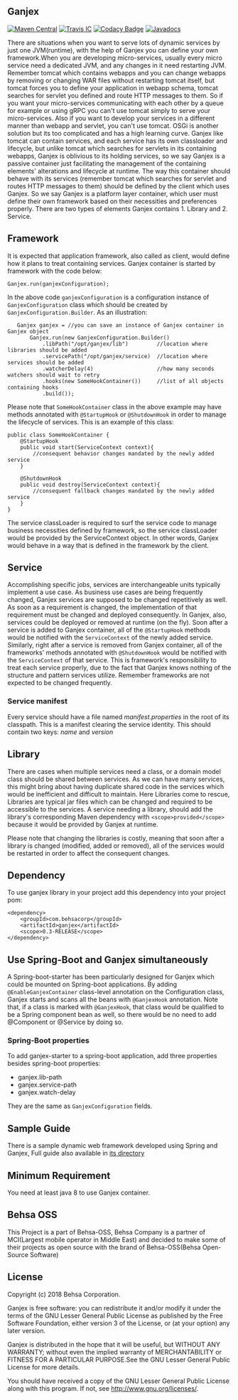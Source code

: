 ## Ganjex
[![Maven Central](https://maven-badges.herokuapp.com/maven-central/com.behsacorp/ganjex/badge.svg)](https://maven-badges.herokuapp.com/maven-central/com.behsacorp/ganjex)
[![Travis IC](https://travis-ci.org/behsa-oss/ganjex.svg?branch=master)](https://travis-ci.org/behsa-oss/ganjex)
[![Codacy Badge](https://api.codacy.com/project/badge/Grade/5bb12607be964e478f507fd04de0fc21)](https://www.codacy.com/app/esahekmat/ganjex?utm_source=github.com&amp;utm_medium=referral&amp;utm_content=behsa-oss/ganjex&amp;utm_campaign=Badge_Grade)
[![Javadocs](http://javadoc.io/badge/com.behsacorp/ganjex.svg)](http://javadoc.io/doc/com.behsacorp/ganjex)

There are  situations when you want to serve lots of dynamic services by just one JVM(runtime), with the 
help of Ganjex you can define your own framework.When you are developing micro-services, usually 
every micro service need a dedicated JVM, and any changes in it need restarting JVM. Remember 
tomcat which contains webapps and you can change webapps by removing or changing WAR files 
without restarting tomcat itself, but tomcat forces you to define your application in webapp 
schema, tomcat searches for servlet you defined and route HTTP messages to them. So if you want 
your micro-services communicating with each other by a queue for example or using gRPC you can't 
use tomcat simply to serve your micro-services. Also if you want to develop your services in a 
different manner than webapp and servlet, you can't use tomcat. OSGi is another solution but its 
too complicated and has a high learning curve. Ganjex like tomcat can contain services, and each 
service has its own classloader and lifecycle, but unlike tomcat which searches for servlets in 
its containing webapps, Ganjex is oblivious to its holding services, so we say Ganjex is a 
passive container just facilitating the management of the containing elements' alterations and 
lifecycle at runtime. The way this container should behave with its services (remember tomcat 
which searches for servlet and routes HTTP messages to them) should be defined by the client 
which uses Ganjex. So we say Ganjex is a platform layer container, which user must define their 
own framework based on their necessities and preferences properly. There are two types of 
elements Ganjex contains 1. Library and 2. Service.      

## Framework
It is expected that application framework, also called as client, would define how it plans to 
treat containing services. Ganjex container is started by framework with the code below:
 ```
 Ganjex.run(ganjexConfiguration);
 ```
 In the above code `ganjexConfiguration` is a configuration instance of `GanjexConfiguration` 
 class which should be created by `GanjexConfiguration.Builder`. As an illustration:
 ```
 	Ganjex ganjex = //you can save an instance of Ganjex container in Ganjex object
 	    Ganjex.run(new GanjexConfiguration.Builder()
 	        .libPath("/opt/ganjex/lib")         //location where libraries should be added
 	        .servicePath("/opt/ganjex/service)  //location where services should be added
 	        .watcherDelay(4)                    //how many seconds watchers should wait to retry
 	        .hooks(new SomeHookContainer())     //list of all objects containing hooks
 	        .build());
 ``` 
Please note that `SomeHookContainer` class in the above example may have methods annotated with 
`@StartupHook` or `@ShutdownHook` in order to manage the lifecycle of services. This is an 
example of this class:
```
public class SomeHookContainer {
    @StartupHook
    public void start(ServiceContext context){
        //consequent behavior changes mandated by the newly added service
    }
    
    @ShutdownHook
    public void destroy(ServiceContext context){
        //consequent fallback changes mandated by the newly added service
    }
} 
```
The service classLoader is required to surf the service code to manage business necessities 
defined by framework, so the service classLoader would be provided by the ServiceContext object.
In other words, Ganjex would behave in a way that is defined in the framework by the client. 

## Service     
Accomplishing specific jobs, services are interchangeable units typically implement a use case. 
As business use cases are being frequently changed, Ganjex services are supposed to be changed
repetitively as well. As soon as a requirement is changed, the implementation of that requirement must 
be changed and deployed consequently. In Ganjex, also, services could be deployed or removed at runtime 
(on the fly). Soon after a service is added to Ganjex container, all of the `@StartupHook` methods  
would be notified with the `ServiceContext` of the newly added service. Similarly, right after a 
service is removed from Ganjex container, all of the frameworks' methods annotated with 
`@ShutdownHook` would be notified with the `ServiceContext` of that service. 
This is framework's responsibility to treat each service properly, due to the fact that Ganjex 
knows nothing of the structure and pattern services utilize. Remember frameworks are not 
expected to be changed frequently.

### Service manifest
Every service should have a file named *manifest.properties* in the root of its classpath. This 
is a manifest clearing the service identity. This should contain two keys: *name* and *version*

## Library
There are cases when multiple services need a class, or a domain model class should be shared 
between services. As we can have many services, this might bring about having duplicate shared code 
in the services which would be inefficient and difficult to maintain. Here Libraries come to 
rescue, Libraries are typical jar files which can be changed and required to be accessible to the
services. A service needing a library, should 
add the library's corresponding Maven dependency with `<scope>provided</scope>` because it would 
be provided by Ganjex at runtime.

Please note that changing the libraries is costly, meaning that soon after a library is changed 
(modified, added or removed), all of the services would be restarted in order to affect the 
consequent changes.

## Dependency
To use ganjex library in your project add this dependency into your project pom:
```
<dependency>
    <groupId>com.behsacorp</groupId>
    <artifactId>ganjex</artifactId>
    <scope>0.3-RELEASE</scope>
</dependency>
```

## Use Spring-Boot and Ganjex simultaneously
A Spring-boot-starter has been particularly designed for Ganjex which could be mounted on 
Spring-boot applications. By adding `@EnableGanjexContainer` class-level annotation on the 
Configuration class, Ganjex starts and scans all the beans with `@GanjexHook` annotation. Note 
that, if a class is marked with `@GanjexHook`, that class would be qualified to be a Spring 
component bean as well, so there would be no need to add @Component or @Service by doing so.

### Spring-Boot properties 
To add ganjex-starter to a spring-boot application, add three properties besides spring-boot 
properties:
* ganjex.lib-path
* ganjex.service-path
* ganjex.watch-delay

They are the same as `GanjexConfiguration` fields.

## Sample Guide
There is a sample dynamic web framework developed using Spring and Ganjex, Full guide also available in 
[its directory](sample/sampleWebFramework)

## Minimum Requirement
You need at least java 8 to use Ganjex container.

## Behsa OSS
This Project is a part of Behsa-OSS, Behsa Company is a partner of MCI(Largest mobile operator in
Middle East) and decided to  make some of their projects as open source with the brand of 
Behsa-OSS(Behsa Open-Source Software)

## License
Copyright (c) 2018 Behsa Corporation.

Ganjex is free software: you can redistribute it and/or modify it under the terms of the GNU Lesser 
General Public License as published by the Free Software Foundation, either version 3 of the 
License, or (at your option) any later version.

Ganjex is distributed in the hope that it will be useful, but WITHOUT ANY WARRANTY; without even the
implied warranty of MERCHANTABILITY or FITNESS FOR A PARTICULAR PURPOSE.See the GNU Lesser General 
Public License for more details.

You should have received a copy of the GNU Lesser General Public License
along with this program.  If not, see <http://www.gnu.org/licenses/>.
